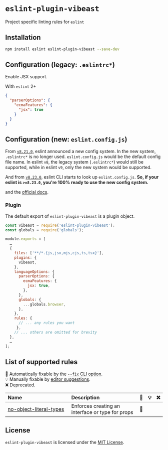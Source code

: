 # `eslint-plugin-vibeast`

Project specific linting rules for `eslint`

## Installation

```sh
npm install eslint eslint-plugin-vibeast --save-dev
```


## Configuration (legacy: `.eslintrc*`) <a id="configuration"></a>

 
Enable JSX support.

With `eslint` 2+

```json
{
  "parserOptions": {
    "ecmaFeatures": {
      "jsx": true
    }
  }
}
```

## Configuration (new: `eslint.config.js`)

From [`v8.21.0`](https://github.com/eslint/eslint/releases/tag/v8.21.0), eslint announced a new config system.
In the new system, `.eslintrc*` is no longer used. `eslint.config.js` would be the default config file name.
In eslint `v8`, the legacy system (`.eslintrc*`) would still be supported, while in eslint `v9`, only the new system would be supported.

And from [`v8.23.0`](https://github.com/eslint/eslint/releases/tag/v8.23.0), eslint CLI starts to look up `eslint.config.js`.
**So, if your eslint is `>=8.23.0`, you're 100% ready to use the new config system.**

and the [official docs](https://eslint.org/docs/latest/user-guide/configuring/configuration-files-new).

### Plugin

The default export of `eslint-plugin-vibeast` is a plugin object.

```js
const vibeast = require('eslint-plugin-vibeast');
const globals = require('globals');

module.exports = [
  …
  {
    files: ['**/*.{js,jsx,mjs,cjs,ts,tsx}'],
    plugins: {
      vibeast,
    },
    languageOptions: {
      parserOptions: {
        ecmaFeatures: {
          jsx: true,
        },
      },
      globals: {
        ...globals.browser,
      },
    },
    rules: {
      // ... any rules you want
     },
    // ... others are omitted for brevity
  },
  …
];
```

## List of supported rules

<!-- begin auto-generated rules list -->

🔧 Automatically fixable by the [`--fix` CLI option](https://eslint.org/docs/user-guide/command-line-interface#--fix).\
💡 Manually fixable by [editor suggestions](https://eslint.org/docs/latest/use/core-concepts#rule-suggestions).\
❌ Deprecated.

| Name                                                                                         | Description                                                                                                                                  | 🔧 | 💡 | ❌  |
| :------------------------------------------------------------------------------------------- | :------------------------------------------------------------------------------------------------------------------------------------------- | :- | :- | :- |
| [no-object-literal-types](docs/rules/no-object-literal-types.md)                                     | Enforces creating an interface or type for props                                                                                                 |  🔧  |    |    |    |    |


## License

`eslint-plugin-vibeast` is licensed under the [MIT License](https://opensource.org/licenses/mit-license.php).
